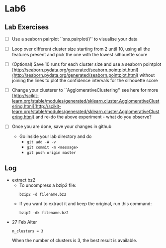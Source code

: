 # Lab6


## Lab Exercises 

- [ ] Use a seaborn pairplot ``sns.pairplot()'' to visualise your data
- [ ] Loop over different cluster size starting from 2 until 10, using all the features present and pick the one with the lowest silhouette score
- [ ] (Optional) Save 10 runs for each cluster size and use a seaborn pointplot [http://seaborn.pydata.org/generated/seaborn.pointplot.html](http://seaborn.pydata.org/generated/seaborn.pointplot.html) without joining the lines 
to plot the confidence intervals for the silhouette score
- [ ] Change your clusterer to ``AgglomerativeClustering'' see here for more [http://scikit-learn.org/stable/modules/generated/sklearn.cluster.AgglomerativeClustering.html](http://scikit-learn.org/stable/modules/generated/sklearn.cluster.AgglomerativeClustering.html) and re-do the above experiment - what do you observe?

- [ ] Once you are done, save your changes in github
	* Go inside your lab directory and do 
      * ``git add -A -v``
      * ``git commit -m <message>``
      * ``git push origin master``
  
## Log

* extract bz2  
  - To uncompress a bzip2 file:
	```
	bzip2 -d filename.bz2  
	```  
  - If you want to extract it and keep the original, run this command:  
  	```
	bzip2 -dk filename.bz2  
	```  
* 27 Feb Alter  
	```
	n_clusters = 3
	```
	When the number of clusters is 3, the best result is available.  
